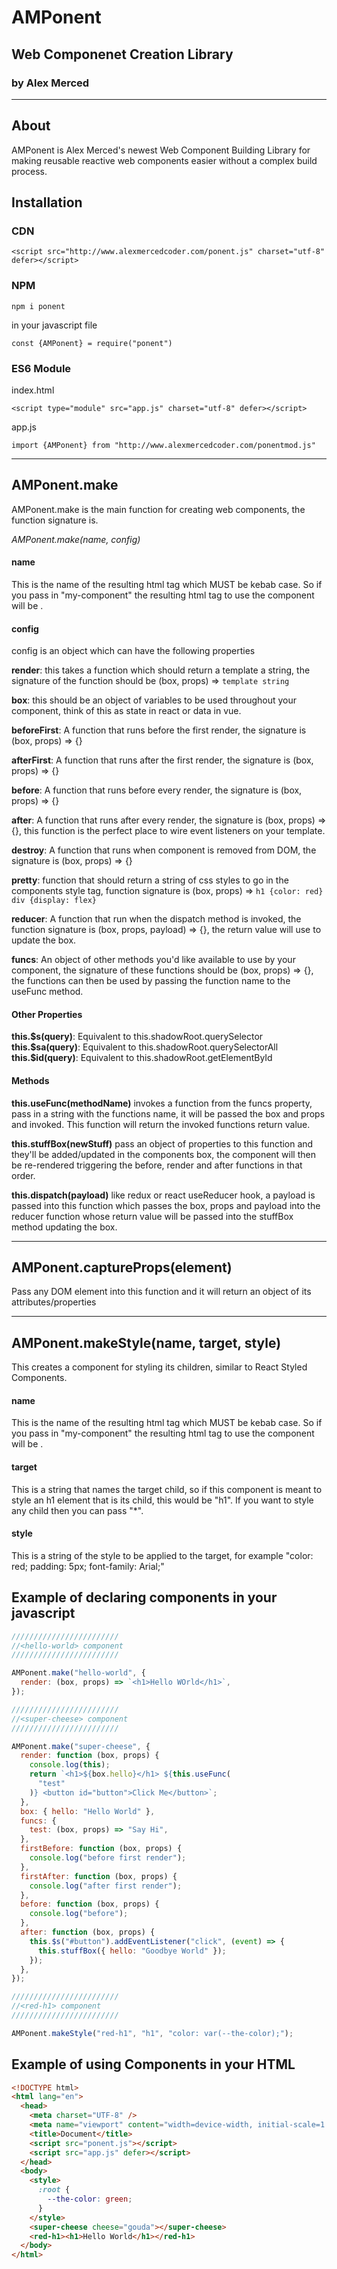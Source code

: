 # AMPonent

## Web Componenet Creation Library

### by Alex Merced

---

## About

AMPonent is Alex Merced's newest Web Component Building Library for making reusable reactive web components easier without a complex build process.

## Installation

### CDN

```
<script src="http://www.alexmercedcoder.com/ponent.js" charset="utf-8" defer></script>
```

### NPM

```
npm i ponent
```

in your javascript file

```
const {AMPonent} = require("ponent")
```

### ES6 Module

index.html

```
<script type="module" src="app.js" charset="utf-8" defer></script>
```

app.js

```
import {AMPonent} from "http://www.alexmercedcoder.com/ponentmod.js"

```

---

## AMPonent.make

AMPonent.make is the main function for creating web components, the function signature is.

_AMPonent.make(name, config)_

#### name

This is the name of the resulting html tag which MUST be kebab case. So if you pass in "my-component" the resulting html tag to use the component will be <my-component>.

#### config

config is an object which can have the following properties

**render**: this takes a function which should return a template a string, the signature of the function should be (box, props) => `template string`

**box**: this should be an object of variables to be used throughout your component, think of this as state in react or data in vue.

**beforeFirst**: A function that runs before the first render, the signature is (box, props) => {}

**afterFirst**: A function that runs after the first render, the signature is (box, props) => {}

**before**: A function that runs before every render, the signature is (box, props) => {}

**after**: A function that runs after every render, the signature is (box, props) => {}, this function is the perfect place to wire event listeners on your template.

**destroy**: A function that runs when component is removed from DOM, the signature is (box, props) => {}

**pretty**: function that should return a string of css styles to go in the components style tag, function signature is (box, props) => `h1 {color: red} div {display: flex}`

**reducer**: A function that run when the dispatch method is invoked, the function signature is (box, props, payload) => {}, the return value will use to update the box.

**funcs**: An object of other methods you'd like available to use by your component, the signature of these functions should be (box, props) => {}, the functions can then be used by passing the function name to the useFunc method.

#### Other Properties

**this.\$s(query)**: Equivalent to this.shadowRoot.querySelector
**this.\$sa(query)**: Equivalent to this.shadowRoot.querySelectorAll
**this.\$id(query)**: Equivalent to this.shadowRoot.getElementById

#### Methods

**this.useFunc(methodName)** invokes a function from the funcs property, pass in a string with the functions name, it will be passed the box and props and invoked. This function will return the invoked functions return value.

**this.stuffBox(newStuff)** pass an object of properties to this function and they'll be added/updated in the components box, the component will then be re-rendered triggering the before, render and after functions in that order.

**this.dispatch(payload)** like redux or react useReducer hook, a payload is passed into this function which passes the box, props and payload into the reducer function whose return value will be passed into the stuffBox method updating the box.

---

## AMPonent.captureProps(element)

Pass any DOM element into this function and it will return an object of its attributes/properties

---

## AMPonent.makeStyle(name, target, style)

This creates a component for styling its children, similar to React Styled Components.

#### name

This is the name of the resulting html tag which MUST be kebab case. So if you pass in "my-component" the resulting html tag to use the component will be <my-component>.

#### target

This is a string that names the target child, so if this component is meant to style an h1 element that is its child, this would be "h1". If you want to style any child then you can pass "\*".

#### style

This is a string of the style to be applied to the target, for example "color: red; padding: 5px; font-family: Arial;"

## Example of declaring components in your javascript

```javascript
////////////////////////
//<hello-world> component
////////////////////////

AMPonent.make("hello-world", {
  render: (box, props) => `<h1>Hello WOrld</h1>`,
});

////////////////////////
//<super-cheese> component
////////////////////////

AMPonent.make("super-cheese", {
  render: function (box, props) {
    console.log(this);
    return `<h1>${box.hello}</h1> ${this.useFunc(
      "test"
    )} <button id="button">Click Me</button>`;
  },
  box: { hello: "Hello World" },
  funcs: {
    test: (box, props) => "Say Hi",
  },
  firstBefore: function (box, props) {
    console.log("before first render");
  },
  firstAfter: function (box, props) {
    console.log("after first render");
  },
  before: function (box, props) {
    console.log("before");
  },
  after: function (box, props) {
    this.$s("#button").addEventListener("click", (event) => {
      this.stuffBox({ hello: "Goodbye World" });
    });
  },
});

////////////////////////
//<red-h1> component
////////////////////////

AMPonent.makeStyle("red-h1", "h1", "color: var(--the-color);");
```

## Example of using Components in your HTML

```html
<!DOCTYPE html>
<html lang="en">
  <head>
    <meta charset="UTF-8" />
    <meta name="viewport" content="width=device-width, initial-scale=1.0" />
    <title>Document</title>
    <script src="ponent.js"></script>
    <script src="app.js" defer></script>
  </head>
  <body>
    <style>
      :root {
        --the-color: green;
      }
    </style>
    <super-cheese cheese="gouda"></super-cheese>
    <red-h1><h1>Hello World</h1></red-h1>
  </body>
</html>
```

